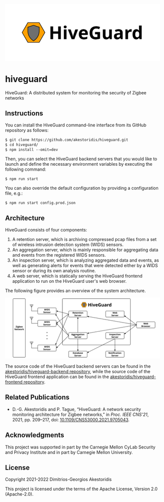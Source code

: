 <img src="https://github.com/akestoridis/hiveguard/raw/a9bff35964406c9ef4ad5c21f4ea7263747ae3ce/hiveguard-header.png">

# hiveguard

HiveGuard: A distributed system for monitoring the security of Zigbee networks


## Instructions

You can install the HiveGuard command-line interface from its GitHub repository as follows:
```console
$ git clone https://github.com/akestoridis/hiveguard.git
$ cd hiveguard/
$ npm install --omit=dev
```

Then, you can select the HiveGuard backend servers that you would like to launch and define the necessary environment variables by executing the following command:
```console
$ npm run start
```

You can also override the default configuration by providing a configuration file, e.g.:
```console
$ npm run start config.prod.json
```


## Architecture

HiveGuard consists of four components:

1. A retention server, which is archiving compressed pcap files from a set of wireless intrusion detection system (WIDS) sensors.
2. An aggregation server, which is mainly responsible for aggregating data and events from the registered WIDS sensors.
3. An inspection server, which is analyzing aggregated data and events, as well as generating alerts for events that were detected either by a WIDS sensor or during its own analysis routine.
4. A web server, which is statically serving the HiveGuard frontend application to run on the HiveGuard user's web browser.

The following figure provides an overview of the system architecture.

<img src="https://github.com/akestoridis/hiveguard/raw/3599091ad49b3493d4939ab9826b837807c610ea/hiveguard-architecture.png">

The source code of the HiveGuard backend servers can be found in the [akestoridis/hiveguard-backend repository](https://github.com/akestoridis/hiveguard-backend), while the source code of the HiveGuard frontend application can be found in the [akestoridis/hiveguard-frontend repository](https://github.com/akestoridis/hiveguard-frontend).


## Related Publications

* D.-G. Akestoridis and P. Tague, “HiveGuard: A network security monitoring architecture for Zigbee networks,” in *Proc. IEEE CNS’21*, 2021, pp. 209–217, doi: [10.1109/CNS53000.2021.9705043](https://doi.org/10.1109/CNS53000.2021.9705043).


## Acknowledgments

This project was supported in part by the Carnegie Mellon CyLab Security and Privacy Institute and in part by Carnegie Mellon University.


## License

Copyright 2021-2022 Dimitrios-Georgios Akestoridis

This project is licensed under the terms of the Apache License, Version 2.0 (Apache-2.0).
